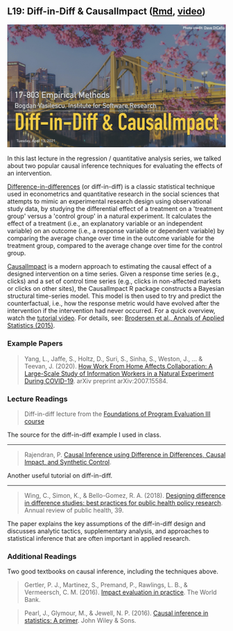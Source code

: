 ## L19: Diff-in-Diff & CausalImpact ([Rmd](../slides/19-diff-in-diff.pdf), [video](https://youtu.be/IZXPdvceOZQ))

![Lecture19-Diff-in-Diff](../assets/images/19-diff-in-diff.jpg)

In this last lecture in the regression / quantitative analysis series, we talked about two popular causal inference techniques for evaluating the effects of an intervention. 

[Difference-in-differences](https://en.wikipedia.org/wiki/Difference_in_differences) (or diff-in-diff) is a classic statistical technique used in econometrics and quantitative research in the social sciences that attempts to mimic an experimental research design using observational study data, by studying the differential effect of a treatment on a 'treatment group' versus a 'control group' in a natural experiment. It calculates the effect of a treatment (i.e., an explanatory variable or an independent variable) on an outcome (i.e., a response variable or dependent variable) by comparing the average change over time in the outcome variable for the treatment group, compared to the average change over time for the control group.

[CausalImpact](https://google.github.io/CausalImpact/CausalImpact.html) is a modern approach to estimating the causal effect of a designed intervention on a time series. Given a response time series (e.g., clicks) and a set of control time series (e.g., clicks in non-affected markets or clicks on other sites), the CausalImpact R package constructs a Bayesian structural time-series model. This model is then used to try and predict the counterfactual, i.e., how the response metric would have evolved after the intervention if the intervention had never occurred. For a quick overview, watch the [tutorial video](https://www.youtube.com/watch?v=GTgZfCltMm8). For details, see: [Brodersen et al., Annals of Applied Statistics (2015)](http://research.google.com/pubs/pub41854.html).


### Example Papers

> Yang, L., Jaffe, S., Holtz, D., Suri, S., Sinha, S., Weston, J., ... & Teevan, J. (2020). [How Work From Home Affects Collaboration: A Large-Scale Study of Information Workers in a Natural Experiment During COVID-19](https://arxiv.org/pdf/2007.15584.pdf). arXiv preprint arXiv:2007.15584.

### Lecture Readings

> Diff-in-diff lecture from the [Foundations of Program Evaluation III course](https://ds4ps.org/pe4ps-textbook/docs/p-030-diff-in-diff.html)

The source for the diff-in-diff example I used in class.

---

> Rajendran, P. [Causal Inference using Difference in Differences, Causal Impact, and Synthetic Control](https://towardsdatascience.com/causal-inference-using-difference-in-differences-causal-impact-and-synthetic-control-f8639c408268). 

Another useful tutorial on diff-in-diff.

---

> Wing, C., Simon, K., & Bello-Gomez, R. A. (2018). [Designing difference in difference studies: best practices for public health policy research](https://www.annualreviews.org/doi/full/10.1146/annurev-publhealth-040617-013507). Annual review of public health, 39.

The paper explains the key assumptions of the diff-in-diff design and discusses analytic tactics, supplementary analysis, and approaches to statistical inference that are often important in applied research. 

### Additional Readings

Two good textbooks on causal inference, including the techniques above.

> Gertler, P. J., Martinez, S., Premand, P., Rawlings, L. B., & Vermeersch, C. M. (2016). [Impact
evaluation in practice](https://repositorio.minedu.gob.pe/bitstream/handle/20.500.12799/4813/Impact%20Evaluation%20in%20Practice.pdf). The World Bank.


> Pearl, J., Glymour, M., & Jewell, N. P. (2016). [Causal inference in statistics: A primer](http://bayes.cs.ucla.edu/PRIMER/). John Wiley & Sons.